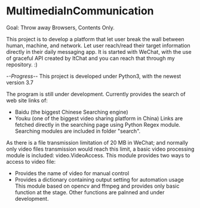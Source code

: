 # MultimediaInCommunication
Goal: Throw away Browsers, Contents Only.

This project is to develop a platform that let user break the wall between human, machine, and network. Let user reach/read their target information directly in their daily messaging app. 
It is started with WeChat, with the use of graceful API created by ItChat and you can reach that through my repository. :)

-*-Progress-*-
This project is developed under Python3, with the newest version 3.7

The program is still under development. Currently provides the search of web site links of:
- Baidu (the biggest Chinese Searching engine)
- Youku (one of the biggest video sharing platform in China)
Links are fetched directly in the searching page using Python Regex module. Searching modules are included in folder "search".

As there is a file transmission limitation of 20 MB in WeChat; and normally only video files transmission would reach this limit, a basic video processing module is included: video.VideoAccess. This module provides two ways to access to video file:
- Provides the name of video for manual control
- Provides a dictionary containing output setting for automation usage
This module based on opencv and ffmpeg and provides only basic function at the stage. Other functions are palnned and under development.

